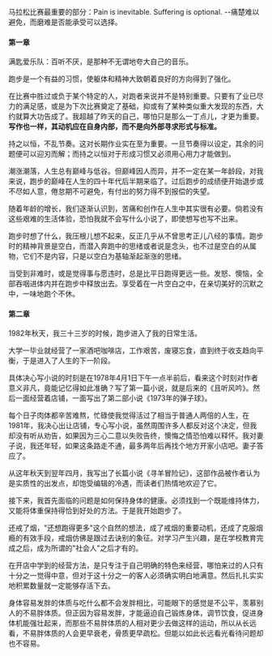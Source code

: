 马拉松比赛最重要的部分：Pain is inevitable. Suffering is optional. --痛楚难以避免，而磨难是否能承受可以选择。

#### 第一章

满匙爱乐队：百听不厌，是那种不无谓地夸大自己的音乐。

跑步是一个有益的习惯，使躯体和精神大致朝着良好的方向得到了强化。

在比赛中胜过或负于某个特定的人，对跑者来说并不是特别重要。只要有了业已尽力的满足感，或是为下次比赛奠定了基础，抑或有了某种类似重大发现的东西，大约就算大功告成了。我超越了昨天的自己，哪怕只是那么一丁点儿，才更为重要。**写作也一样，其动机应在自身内部，而不是向外部寻求形式与标准。**

持之以恒，不乱节奏。这对长期作业实在至为重要。一旦节奏得以设定，其余的问题便可以迎刃而解；而持之以恒对于形成习惯又必须用心用力才能做到。

潮涨潮落，人生总有巅峰与低谷。但巅峰因人而异，并不一定在某一年龄段，对我来说，跑步的巅峰在人生的四十年代后半期来临了。过后跑步的成绩便开始退步或不尽如人意，倦怠期不可避免，有付出的努力得不到报偿的失望。

随着年龄的增长，我们逐渐认识到，苦痛和创作在人生中其实很有必要。倘若没有这些艰难的生活体验，恐怕我就不会写什么小说了，即使想写也写不出来。

跑步时想了什么，我压根儿想不起来，反正几乎从不曾思考正儿八经的事情。跑步时的精神背景是空白，而潜入奔跑中的思绪或者说是念头，也不过是空白的从属物，它们不是内容，只是以空白为基轴渐起渐涨的思绪。

当受到非难时，或是觉得事与愿违时，总是比平日跑得更远一些。发怒、懊恼，全部吞咽进体内并在跑步中释放出去。享受着在一片空白之中，在亲切美好的沉默之中，一味地跑个不休。

#### 第二章

1982年秋天，我三十三岁的时候，跑步进入了我的日常生活。

大学一毕业就经营了一家酒吧咖啡店，工作艰苦，废寝忘食，直到终于收支趋向平衡，于是进入了人生的下一阶段。

具体决心写小说的时刻是在1978年4月1日下午一点半前后，看来这个时刻对作者意义非凡，竟能记忆得如此准确？写了第一篇小说，就是后来的《且听风吟》。然后一面经营着店铺，一面写出了第二部小说《1973年的弹子球》。

每个日子肉体都辛苦难熬，忙碌使我觉得活过了相当于普通人两倍的人生，在1981年，我决心出让店铺，专心写小说，虽然周围许多人都反对这个决定，但我却没有听从劝告，如果因为三心二意以失败告终，懊悔之情恐怕难以释怀。我对妻子说，我还年轻，如果这条路走不通，最多两年后再找个地方开家小店吧。妻子答应了。

从这年秋天到翌年四月，我写出了长篇小说《寻羊冒险记》，这部作品被作者认为是实质性的出发点，却饱受编辑的冷遇，而读者们热情地欢迎了它。

接下来，我首先面临的问题是如何保持身体的健康。必须找到一个既能维持体力，又能将体重保持得恰到好处的方法。于是我开始跑步了。

还戒了烟，"还想跑得更多"这个自然的想法，成了戒烟的重要动机，还成了克服烟瘾的有效手段，戒烟仿佛是跟过去诀别的象征。对学习产生兴趣，是在学校教育完成之后，成为所谓的"社会人"之后才有的。

在开店中学到的经营方法，是只专注于自己明确的特色来经营，哪怕来过的人只有十分之一觉得中意，但对于这十分之一的客人必须确实明白地满意。然后扎扎实实地积累数量就一定能够存活下去。

身体容易发胖的体质与吃什么都不会发胖相比，可能眼下的感觉是不公平，羡慕别人的不易胖体质。但正因为容易发胖，才能逼迫自己锻炼身体，调节饮食，促进身体机能强壮起来，而那些不易胖体质的人相对更少去做这样的运动，所以从长远看，不易胖体质的人会更早衰老，骨质更早疏松。但能以如此长远看光看待问题却也不容易。